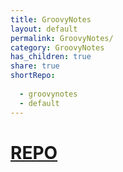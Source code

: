 ```yaml
---  
title: GroovyNotes  
layout: default  
permalink: GroovyNotes/  
category: GroovyNotes  
has_children: true  
share: true  
shortRepo:  
  
  - groovynotes  
  - default  
---  
```

  
# [REPO](https://github.com/14paxton/GroovyNotes)  
